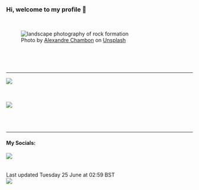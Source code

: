 <h3>Hi, welcome to my profile 👋</h3>

<br />
<figure>
  <img
    src="https://images.unsplash.com/photo-1474518551598-147ee65f265e?crop=entropy&cs=tinysrgb&fit=max&fm=jpg&ixid=M3wyNzQ3MDB8MHwxfHJhbmRvbXx8fHx8fHx8fDE3MTkyNzcyOTF8&ixlib=rb-4.0.3&q=80&w=1080&auto=format"
    alt="landscape photography of rock formation" 
  />
  <figcaption>Photo by <a
    href="https://unsplash.com/@goodspleen?utm_source=Profile%20readme&utm_medium=referral">Alexandre Chambon</a> on <a
    href="https://unsplash.com/?utm_source=Profile%20readme&utm_medium=referral">Unsplash</a></figcaption>
</figure>




  <br /><br /><br />

<hr />
<img
  src="https://github-readme-stats.vercel.app/api?username=shanelucy&show_icons=true&theme=calm"
/>
<br /><br /><br />

<img 
  src="https://github-readme-stats.vercel.app/api/top-langs/?username=shanelucy&theme=calm"
/>
<br /><br /><br /><br />
<hr />
<h4>My Socials:</h4>
<a href="https://uk.linkedin.com/in/shane-lucy-4735b616a">
  <img
    src="https://img.shields.io/badge/linkedin%20-%230077B5.svg?&style=for-the-badge&logo=linkedin&logoColor=white"
  />
</a>
<br /><br /><br />
Last updated Tuesday 25 June at 02:59 BST
<br />
<img
  src="https://github.com/ShaneLucy/ShaneLucy/workflows/README%20build/badge.svg"
/>
